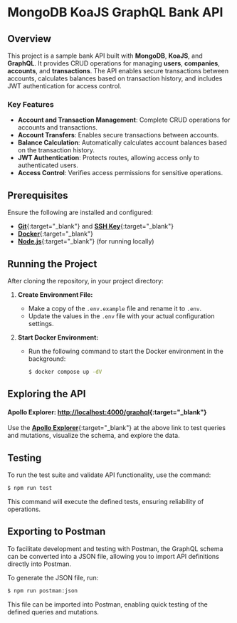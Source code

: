 # **MongoDB KoaJS GraphQL Bank API**

## **Overview**

This project is a sample bank API built with **MongoDB**, **KoaJS**, and **GraphQL**. It provides CRUD operations for managing **users**, **companies**, **accounts**, and **transactions**. The API enables secure transactions between accounts, calculates balances based on transaction history, and includes JWT authentication for access control.

### **Key Features**

- **Account and Transaction Management**: Complete CRUD operations for accounts and transactions.
- **Account Transfers**: Enables secure transactions between accounts.
- **Balance Calculation**: Automatically calculates account balances based on the transaction history.
- **JWT Authentication**: Protects routes, allowing access only to authenticated users.
- **Access Control**: Verifies access permissions for sensitive operations.

## **Prerequisites**

Ensure the following are installed and configured:

- [**Git**](https://git-scm.com/book/en/v2/Getting-Started-Installing-Git){:target="_blank"} and [**SSH Key**](https://docs.github.com/en/authentication/connecting-to-github-with-ssh/generating-a-new-ssh-key-and-adding-it-to-the-ssh-agent){:target="_blank"}
- [**Docker**](https://docs.docker.com/engine/install){:target="_blank"}
- [**Node.js**](https://nodejs.org/){:target="_blank"} (for running locally)

## **Running the Project**

After cloning the repository, in your project directory:

1. **Create Environment File:**
   - Make a copy of the `.env.example` file and rename it to `.env`.
   - Update the values in the `.env` file with your actual configuration settings.

2. **Start Docker Environment:**
   - Run the following command to start the Docker environment in the background:

     ```bash
     $ docker compose up -dV
     ```

## **Exploring the API**

#### **Apollo Explorer**: [**http://localhost:4000/graphql**](http://localhost:4000/graphql){:target="_blank"}

Use the [**Apollo Explorer**](https://www.apollographql.com/tutorials/lift-off-part1/06-apollo-explorer){:target="_blank"} at the above link to test queries and mutations, visualize the schema, and explore the data.

## **Testing**

To run the test suite and validate API functionality, use the command:

```bash
$ npm run test
```

This command will execute the defined tests, ensuring reliability of operations.

## **Exporting to Postman**

To facilitate development and testing with Postman, the GraphQL schema can be converted into a JSON file, allowing you to import API definitions directly into Postman.

To generate the JSON file, run:

```bash
$ npm run postman:json
```

This file can be imported into Postman, enabling quick testing of the defined queries and mutations.
